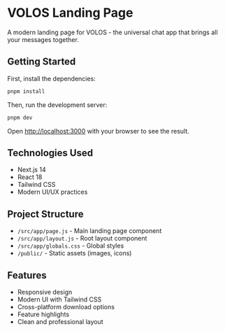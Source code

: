 # VOLOS Landing Page

A modern landing page for VOLOS - the universal chat app that brings all your messages together.

## Getting Started

First, install the dependencies:

```bash
pnpm install
```

Then, run the development server:

```bash
pnpm dev
```

Open [http://localhost:3000](http://localhost:3000) with your browser to see the result.

## Technologies Used

- Next.js 14
- React 18
- Tailwind CSS
- Modern UI/UX practices

## Project Structure

- `/src/app/page.js` - Main landing page component
- `/src/app/layout.js` - Root layout component
- `/src/app/globals.css` - Global styles
- `/public/` - Static assets (images, icons)

## Features

- Responsive design
- Modern UI with Tailwind CSS
- Cross-platform download options
- Feature highlights
- Clean and professional layout
